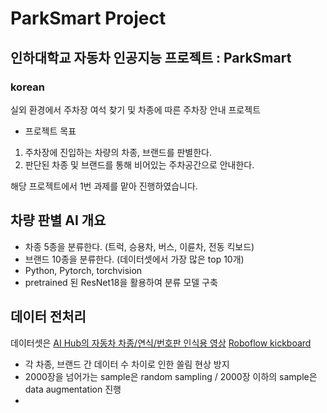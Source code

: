 # ParkSmart Project
## 인하대학교 자동차 인공지능 프로젝트 : ParkSmart
### korean
실외 환경에서 주차장 여석 찾기 및 차종에 따른 주차장 안내 프로젝트

+ 프로젝트 목표
1. 주차장에 진입하는 차량의 차종, 브랜드를 판별한다.
2. 판단된 차종 및 브랜드를 통해 비어있는 주차공간으로 안내한다.

해당 프로젝트에서 1번 과제를 맡아 진행하였습니다.

## 차량 판별 AI 개요
+ 차종 5종을 분류한다. (트럭, 승용차, 버스, 이륜차, 전동 킥보드)
+ 브랜드 10종을 분류한다. (데이터셋에서 가장 많은 top 10개)
+ Python, Pytorch, torchvision
+ pretrained 된 ResNet18을 활용하여 분류 모델 구축

## 데이터 전처리
데이터셋은 [AI Hub의 자동차 차종/연식/번호판 인식용 영상](https://www.aihub.or.kr/aihubdata/data/view.do?currMenu=115&topMenu=100&dataSetSn=172)
[Roboflow kickboard](https://universe.roboflow.com/inha-univ-vgzgz/kickboard-ibhkj/browse?queryText=&pageSize=50&startingIndex=0&browseQuery=true)

+ 각 차종, 브랜드 간 데이터 수 차이로 인한 쏠림 현상 방지
+ 2000장을 넘어가는 sample은 random sampling / 2000장 이하의 sample은 data augmentation 진행
+ 

